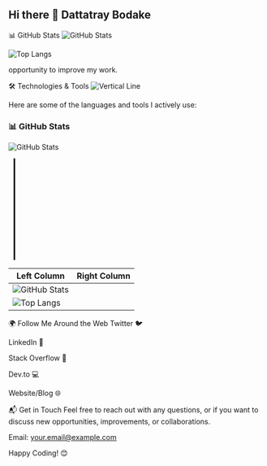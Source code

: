 ## Hi there 👋 Dattatray Bodake

<!--
**Dattatraybodake/dattatraybodake** is a ✨ _special_ ✨ repository because its `README.md` (this file) appears on your GitHub profile.

## About Me
<p> Welcome to my personal repository! This space reflects who I am as a developer and a lifelong learner. It includes the configurations that shape my GitHub profile, along with a curated collection of my personal projects, interests, and the tools I enjoy using. Through this repository, I aim to share not just my technical skills, but also my journey, passion for problem-solving, and the values I prioritize in my work.

</p>
Here are some ideas to get you started:

- 🔭 I’m currently working on ...
- 🌱 I’m currently learning ...
- 👯 I’m looking to collaborate on ...
- 🤔 I’m looking for help with ...
- 💬 Ask me about ...
- 📫 How to reach me: ...
- 😄 Pronouns: ...
- ⚡ Fun fact: ...
-->

📊 GitHub Stats
![GitHub Stats](https://github-readme-stats.vercel.app/api?username=Dattatraybodake&show_icons=true&count_private=true&theme=github_dark)

![Top Langs](https://github-readme-stats.vercel.app/api/top-langs/?username=Dattatraybodake&layout=compact)

opportunity to improve my work.

🛠️ Technologies & Tools
![Vertical Line](https://www.svgrepo.com/show/43326/line.svg)

Here are some of the languages and tools I actively use:


### 📊 GitHub Stats

![GitHub Stats](https://github-readme-stats.vercel.app/api?username=Dattatraybodake&show_icons=true&count_private=true&theme=github_dark)

<div style="border-left: 3px solid black; height: 200px; margin: 10px;"></div>



| Left Column | Right Column |
|-------------|--------------|
| ![GitHub Stats](https://github-readme-stats.vercel.app/api?username=Dattatraybodake&show_icons=true&count_private=true&theme=github_dark)
| ![Top Langs](https://github-readme-stats.vercel.app/api/top-langs/?username=Dattatraybodake&layout=compact) |



🌍 Follow Me Around the Web
Twitter 🐦

LinkedIn 🔗

Stack Overflow 💬

Dev.to 💻

Website/Blog 🌐

📬 Get in Touch
Feel free to reach out with any questions, or if you want to discuss new opportunities, improvements, or collaborations.

Email: your.email@example.com

Happy Coding! 😊
